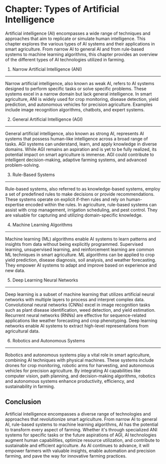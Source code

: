 Chapter: Types of Artificial Intelligence
=========================================

Artificial intelligence (AI) encompasses a wide range of techniques and approaches that aim to replicate or simulate human intelligence. This chapter explores the various types of AI systems and their applications in smart agriculture. From narrow AI to general AI and from rule-based systems to machine learning algorithms, this chapter provides an overview of the different types of AI technologies utilized in farming.

1. Narrow Artificial Intelligence (ANI)
---------------------------------------

Narrow artificial intelligence, also known as weak AI, refers to AI systems designed to perform specific tasks or solve specific problems. These systems excel in a narrow domain but lack general intelligence. In smart agriculture, ANI is widely used for crop monitoring, disease detection, yield prediction, and autonomous vehicles for precision agriculture. Examples include image recognition algorithms, chatbots, and expert systems.

2. General Artificial Intelligence (AGI)
----------------------------------------

General artificial intelligence, also known as strong AI, represents AI systems that possess human-like intelligence across a broad range of tasks. AGI systems can understand, learn, and apply knowledge in diverse domains. While AGI remains an aspiration and is yet to be fully realized, its potential impact on smart agriculture is immense. AGI could contribute to intelligent decision-making, adaptive farming systems, and advanced problem-solving.

3. Rule-Based Systems
---------------------

Rule-based systems, also referred to as knowledge-based systems, employ a set of predefined rules to make decisions or provide recommendations. These systems operate on explicit if-then rules and rely on human-expertise encoded within the rules. In agriculture, rule-based systems can assist with crop management, irrigation scheduling, and pest control. They are valuable for capturing and utilizing domain-specific knowledge.

4. Machine Learning Algorithms
------------------------------

Machine learning (ML) algorithms enable AI systems to learn patterns and insights from data without being explicitly programmed. Supervised learning, unsupervised learning, and reinforcement learning are common ML techniques in smart agriculture. ML algorithms can be applied to crop yield prediction, disease diagnosis, soil analysis, and weather forecasting. They empower AI systems to adapt and improve based on experience and new data.

5. Deep Learning Neural Networks
--------------------------------

Deep learning is a subset of machine learning that utilizes artificial neural networks with multiple layers to process and interpret complex data. Convolutional neural networks (CNNs) excel in image recognition tasks such as plant disease identification, weed detection, and yield estimation. Recurrent neural networks (RNNs) are effective for sequence-related applications like weather forecasting and crop phenotyping. Deep learning networks enable AI systems to extract high-level representations from agricultural data.

6. Robotics and Autonomous Systems
----------------------------------

Robotics and autonomous systems play a vital role in smart agriculture, combining AI techniques with physical machines. These systems include drones for crop monitoring, robotic arms for harvesting, and autonomous vehicles for precision agriculture. By integrating AI capabilities like computer vision, path planning, and decision-making algorithms, robotics and autonomous systems enhance productivity, efficiency, and sustainability in farming.

Conclusion
----------

Artificial intelligence encompasses a diverse range of technologies and approaches that revolutionize smart agriculture. From narrow AI to general AI, rule-based systems to machine learning algorithms, AI has the potential to transform every aspect of farming. Whether it's through specialized ANI systems for specific tasks or the future aspirations of AGI, AI technologies augment human capabilities, optimize resource utilization, and contribute to sustainable and efficient agriculture. As AI continues to advance, it will empower farmers with valuable insights, enable automation and precision farming, and pave the way for innovative farming practices.
